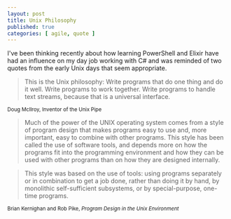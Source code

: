 ```yaml
---
layout: post
title: Unix Philosophy
published: true
categories: [ agile, quote ]
---
```


I've been thinking recently about how learning PowerShell and Elixir have had an influence on my 
day job working with C# and was reminded of two quotes from the early Unix days that seem appropriate.

<blockquote>
This is the Unix philosophy: Write programs that do one thing and do it well. 
Write programs to work together. Write programs to handle text streams, 
because that is a universal interface.
</blockquote>
<small>Doug McIlroy, Inventor of the Unix Pipe</small>

<blockquote>
Much of the power of the UNIX operating system comes from a style of program design that makes 
programs easy to use and, more important, easy to combine with other programs. This style has been 
called the use of software tools, and depends more on how the programs fit into the programming 
environment and how they can be used with other programs than on how they are designed internally. 
</blockquote>
<blockquote>
This style was based on the use of tools: using programs separately or in combination to get a 
job done, rather than doing it by hand, by monolithic self-sufficient subsystems, or by 
special-purpose, one-time programs.
</blockquote>
<small>Brian Kernighan and Rob Pike, <em>Program Design in the Unix Environment</em></small>
